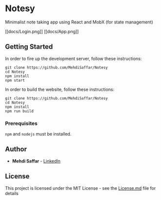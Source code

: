 # Notesy

Minimalist note taking app using React and MobX (for state management)

[[docs/Login.png]]
[[docs/App.png]]

## Getting Started
In order to fire up the development server, follow these instructions:
```
git clone https://github.com/MehdiSaffar/Notesy
cd Notesy
npm install
npm start
```

In order to build the website, follow these instructions:


```
git clone https://github.com/MehdiSaffar/Notesy
cd Notesy
npm install
npm run build
```

### Prerequisites

`npm` and `nodejs` must be installed.

## Author
* **Mehdi Saffar** - [LinkedIn](https://www.linkedin.com/in/mehdisaffar/)

## License

This project is licensed under the MIT License - see the [License.md](LICENSE.md) file for details